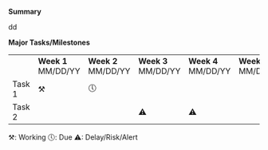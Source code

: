 **Summary**

dd

**Major Tasks/Milestones**

|     |     |     |     |     |     |
| --- | --- | --- | --- | --- | --- |
|     | **Week 1**<br>MM/DD/YY | **Week 2**<br>MM/DD/YY | **Week 3**<br>MM/DD/YY | **Week 4**<br>MM/DD/YY | **Week 5**<br>MM/DD/YY |
| Task 1 |  ⚒   |  🕔   |     |     |     |
| Task 2 |     |     |   ⚠  |   ⚠  |     |

⚒: Working
🕔: Due
⚠: Delay/Risk/Alert